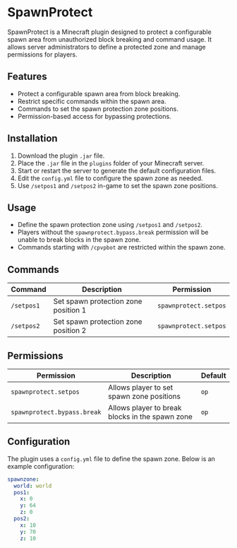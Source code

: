 # SpawnProtect

SpawnProtect is a Minecraft plugin designed to protect a configurable spawn area from unauthorized block breaking and command usage. It allows server administrators to define a protected zone and manage permissions for players.

## Features

- Protect a configurable spawn area from block breaking.
- Restrict specific commands within the spawn area.
- Commands to set the spawn protection zone positions.
- Permission-based access for bypassing protections.

## Installation

1. Download the plugin `.jar` file.
2. Place the `.jar` file in the `plugins` folder of your Minecraft server.
3. Start or restart the server to generate the default configuration files.
4. Edit the `config.yml` file to configure the spawn zone as needed.
5. Use `/setpos1` and `/setpos2` in-game to set the spawn zone positions.

## Usage

- Define the spawn protection zone using `/setpos1` and `/setpos2`.
- Players without the `spawnprotect.bypass.break` permission will be unable to break blocks in the spawn zone.
- Commands starting with `/cpvpbot` are restricted within the spawn zone.

## Commands

| Command    | Description                           | Permission             |
|------------|---------------------------------------|------------------------|
| `/setpos1` | Set spawn protection zone position 1  | `spawnprotect.setpos` |
| `/setpos2` | Set spawn protection zone position 2  | `spawnprotect.setpos` |

## Permissions

| Permission                  | Description                                      | Default |
|-----------------------------|--------------------------------------------------|---------|
| `spawnprotect.setpos`       | Allows player to set spawn zone positions        | `op`    |
| `spawnprotect.bypass.break` | Allows player to break blocks in the spawn zone  | `op`    |

## Configuration

The plugin uses a `config.yml` file to define the spawn zone. Below is an example configuration:

```yaml
spawnzone:
  world: world
  pos1:
    x: 0
    y: 64
    z: 0
  pos2:
    x: 10
    y: 70
    z: 10
